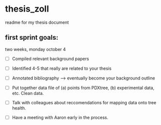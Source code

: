 # thesis_zoll

readme for my thesis document

## first sprint goals: 
two weeks, monday october 4
- [ ] Compiled relevant background papers
- [ ] Identified 4-5 that really are related to your thesis
- [ ] Annotated bibliography  --> eventually become your background outline
- [ ] Put together data file of (a) points from PDXtree, (b) experimental data, etc. Clean data.
- [ ] Talk with colleagues about reccomendations for mapping data onto tree health.
- [ ] Have a meeting with Aaron early in the process.

